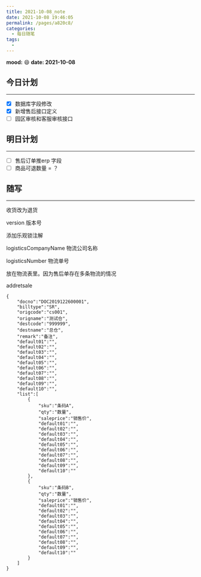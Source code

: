 ```yaml
---
title: 2021-10-08_note
date: 2021-10-08 19:46:05
permalink: /pages/a820c8/
categories:
  - 每日随笔
tags:
  - 
---
```

**mood:** :smile:  																		**date: 2021-10-08**  

## 今日计划  
------
- [x]  数据库字段修改
- [x]  新增售后接口定义
- [ ]  园区审核和客服审核接口
## 明日计划  
------
- [ ]  售后订单推erp 字段
- [ ]  商品可退数量 = ？
## 随写 
------

收货改为退货



version 版本号

添加乐观锁注解





logisticsCompanyName 物流公司名称

logisticsNumber 物流单号

放在物流表里。因为售后单存在多条物流的情况



addretsale

```
{
    "docno":"DOC2019122600001",
    "billtype":"SR",
    "origcode":"cs001",
    "origname":"测试仓",
    "destcode":"999999",
    "destname":"总仓",
    "remark":"备注",
    "default01":"",
    "default02":"",
    "default03":"",
    "default04":"",
    "default05":"",
    "default06":"",
    "default07":"",
    "default08":"",
    "default09":"",
    "default10":"",
    "list":[
        {
            "sku":"条码A",
            "qty":"数量",
            "saleprice":"销售价",
            "default01":"",
            "default02":"",
            "default03":"",
            "default04":"",
            "default05":"",
            "default06":"",
            "default07":"",
            "default08":"",
            "default09":"",
            "default10":""
        },
        {
            "sku":"条码B",
            "qty":"数量",
            "saleprice":"销售价",
            "default01":"",
            "default02":"",
            "default03":"",
            "default04":"",
            "default05":"",
            "default06":"",
            "default07":"",
            "default08":"",
            "default09":"",
            "default10":""
        }
    ]
}
```

